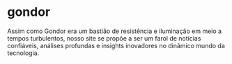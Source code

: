 # gondor
Assim como Gondor era um bastião de resistência e iluminação em meio a tempos turbulentos, nosso site se propõe a ser um farol de notícias confiáveis, análises profundas e insights inovadores no dinâmico mundo da tecnologia.
